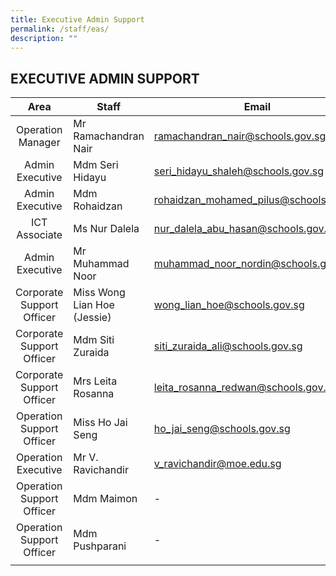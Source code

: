 ```yaml
---
title: Executive Admin Support
permalink: /staff/eas/
description: ""
---
```

## EXECUTIVE ADMIN SUPPORT

| Area  | Staff  | Email  |
|:-:|---|---|
| Operation Manager  | Mr Ramachandran Nair  | [ramachandran\_nair@schools.gov.sg](mailto:ramachandran_nair@schools.gov.sg)  |
| Admin Executive  | Mdm Seri Hidayu  | [seri\_hidayu\_shaleh@schools.gov.sg](mailto:seri_hidayu_shaleh@schools.gov.sg)  |
| Admin Executive  | Mdm Rohaidzan  | [rohaidzan\_mohamed\_pilus@schools.gov.sg](mailto:rohaidzan_mohamed_pilus@schools.gov.sg)  |
| ICT Associate  | Ms Nur Dalela  | [nur\_dalela\_abu\_hasan@schools.gov.sg](mailto:nur_dalela_abu_hasan@schools.gov.sg)  |
| Admin Executive  | Mr Muhammad Noor  | [muhammad\_noor\_nordin@schools.gov.sg](mailto:muhammad_noor_nordin@schools.gov.sg)  |
| Corporate Support Officer  | Miss Wong Lian Hoe (Jessie)  | [wong\_lian\_hoe@schools.gov.sg](mailto:wong_lian_hoe@schools.gov.sg)  |
| Corporate Support Officer  | Mdm Siti Zuraida  | [siti\_zuraida\_ali@schools.gov.sg](mailto:siti_zuraida_ali@schools.gov.sg)  |
| Corporate Support Officer  | Mrs Leita Rosanna  | [leita\_rosanna\_redwan@schools.gov.sg](mailto:leita_rosanna_redwan@schools.gov.sg)  |
| Operation Support Officer  | Miss Ho Jai Seng  | [ho\_jai\_seng@schools.gov.sg](mailto:ho_jai_seng@schools.gov.sg)  |
| Operation Executive  | Mr V. Ravichandir  | [v\_ravichandir@moe.edu.sg](mailto:v_ravichandir@moe.edu.sg)  |
| Operation Support Officer  | Mdm Maimon  | -  |
| Operation Support Officer  | Mdm Pushparani  | -  |
|   |   |   |
